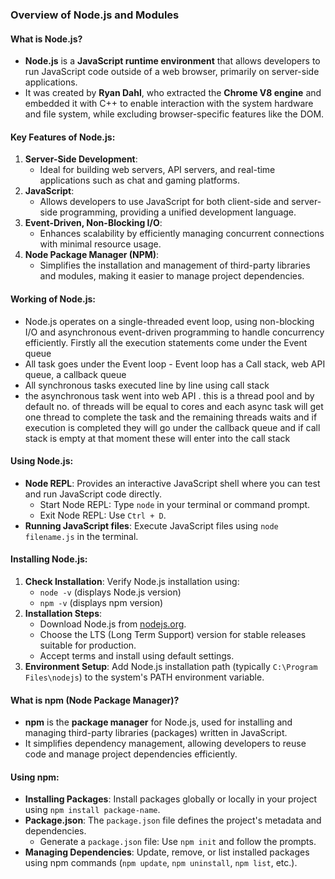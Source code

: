 ### Overview of Node.js and Modules

#### What is Node.js?
- **Node.js** is a **JavaScript runtime environment** that allows developers to run JavaScript code outside of a web browser, primarily on server-side applications.
- It was created by **Ryan Dahl**, who extracted the **Chrome V8 engine** and embedded it with C++ to enable interaction with the system hardware and file system, while excluding browser-specific features like the DOM.

#### Key Features of Node.js:
1. **Server-Side Development**:
   - Ideal for building web servers, API servers, and real-time applications such as chat and gaming platforms.
2. **JavaScript**:
   - Allows developers to use JavaScript for both client-side and server-side programming, providing a unified development language.
3. **Event-Driven, Non-Blocking I/O**:
   - Enhances scalability by efficiently managing concurrent connections with minimal resource usage.
4. **Node Package Manager (NPM)**:
   - Simplifies the installation and management of third-party libraries and modules, making it easier to manage project dependencies.

#### Working of Node.js:
- Node.js operates on a single-threaded event loop, using non-blocking I/O and asynchronous event-driven programming to handle concurrency efficiently.
Firstly all the execution statements come under the Event queue
- All task goes under the Event loop - Event loop has a Call stack, web API queue, a callback queue
- All synchronous tasks executed line by line using call stack
- the asynchronous task went into web API . this is a thread pool and by default no. of threads will be equal to cores and each async task will get one thread to complete the task and the remaining threads waits and if execution is completed they will go under the callback queue and if call stack is empty at that moment these will enter into the call stack

#### Using Node.js:
- **Node REPL**: Provides an interactive JavaScript shell where you can test and run JavaScript code directly.
  - Start Node REPL: Type `node` in your terminal or command prompt.
  - Exit Node REPL: Use `Ctrl + D`.
- **Running JavaScript files**: Execute JavaScript files using `node filename.js` in the terminal.

#### Installing Node.js:
1. **Check Installation**: Verify Node.js installation using:
   - `node -v` (displays Node.js version)
   - `npm -v` (displays npm version)
2. **Installation Steps**:
   - Download Node.js from [nodejs.org](https://nodejs.org).
   - Choose the LTS (Long Term Support) version for stable releases suitable for production.
   - Accept terms and install using default settings.
3. **Environment Setup**: Add Node.js installation path (typically `C:\Program Files\nodejs`) to the system's PATH environment variable.

#### What is npm (Node Package Manager)?
- **npm** is the **package manager** for Node.js, used for installing and managing third-party libraries (packages) written in JavaScript.
- It simplifies dependency management, allowing developers to reuse code and manage project dependencies efficiently.

#### Using npm:
- **Installing Packages**: Install packages globally or locally in your project using `npm install package-name`.
- **Package.json**: The `package.json` file defines the project's metadata and dependencies.
  - Generate a `package.json` file: Use `npm init` and follow the prompts.
- **Managing Dependencies**: Update, remove, or list installed packages using npm commands (`npm update`, `npm uninstall`, `npm list`, etc.).

